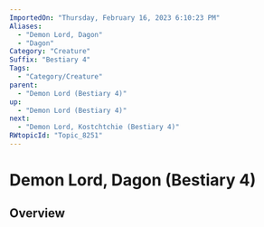 ```yaml
---
ImportedOn: "Thursday, February 16, 2023 6:10:23 PM"
Aliases:
  - "Demon Lord, Dagon"
  - "Dagon"
Category: "Creature"
Suffix: "Bestiary 4"
Tags:
  - "Category/Creature"
parent:
  - "Demon Lord (Bestiary 4)"
up:
  - "Demon Lord (Bestiary 4)"
next:
  - "Demon Lord, Kostchtchie (Bestiary 4)"
RWtopicId: "Topic_8251"
---
```

# Demon Lord, Dagon (Bestiary 4)
## Overview
